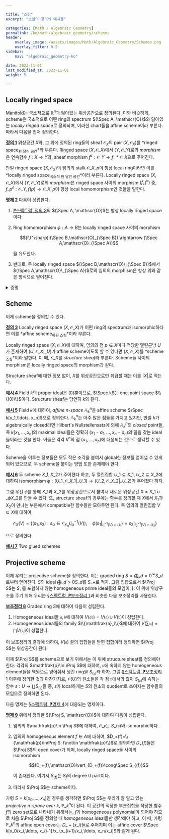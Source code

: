 ```yaml
---

title: "스킴"
excerpt: "스킴의 정의와 예시들"

categories: [Math / Algebraic Geometry]
permalink: /ko/math/algebraic_geometry/schemes
header:
    overlay_image: /assets/images/Math/Algebraic_Geometry/Schemes.png
    overlay_filter: 0.5
sidebar: 
    nav: "algebraic_geometry-ko"

date: 2023-11-01
last_modified_at: 2023-11-01
weight: 5

---
```




## Locally ringed space

Manifold는 국소적으로 $\mathbb{R}^n$과 닮아있는 위상공간으로 정의된다. 이와 비슷하게, scheme은 국소적으로 어떤 ring의 spectrum $(\Spec A, \mathscr{O})$와 닮아있는 *locally ringed space*로 정의되며, 이러한 chart들을 affine scheme이라 부른다. 따라서 다음을 먼저 정의한다.

<div class="definition" markdown="1">

<ins id="def1">**정의 1**</ins> 위상공간 $X$와, 그 위에 정의된 ring들의 sheaf $\mathscr{O}_X$의 pair $(X,\mathscr{O}_X)$를 *ringed space<sub>환 달린 공간</sub>*라 부른다. Ringed space $(X,\mathscr{O}\_X)$에서 $(Y,\mathscr{O}\_Y)$로의 *morphism*은 연속함수 $f:X \rightarrow Y$와, sheaf morphism $f^\sharp:\mathscr{O}\_Y \rightarrow f\_\ast\mathscr{O}\_X$으로 주어진다.

만일 ringed space $(X,\mathscr{O}_X)$의 임의의 stalk $\mathscr{O}\_{X,p}$이 항상 local ring이라면 이를 *locally ringed space<sub>국소적 환 달린 공간</sub>*이라 부른다. Locally ringed space $(X,\mathscr{O}\_X)$에서 $(Y,\mathscr{O}\_Y)$로의 *morphism*은 ringed space 사이의 morphism $(f,f^\sharp)$ 중, $f\_p^\sharp:\mathscr{O}\_{Y,f(p)}\rightarrow \mathscr{O}\_{X,p}$이 항상 local homomorphism인 것들을 말한다. 

</div>

<div class="proposition" markdown="1">

<ins id="prop2">**명제 2**</ins> 다음이 성립한다.

1. [⁋스펙트럼, 정의 3](/ko/math/algebraic_geometry/spectrum#def3)의 $(\Spec A, \mathscr{O})$는 항상 locally ringed space이다.
2. Ring homomorphism $\phi:A \rightarrow B$는 locally ringed space 사이의 morphism 
    
    $$(f,f^\sharp):(\Spec B,\mathscr{O}_{\Spec B}) \rightarrow (\Spec A,\mathscr{O}_{\Spec A})$$

    을 유도한다.
3. 반대로, 두 locally ringed space $(\Spec B,\mathscr{O}\_{\Spec B})$에서 $(\Spec A,\mathscr{O}\_{\Spec A})$로의 임의의 morphism은 항상 위와 같은 방식으로 얻어진다.

</div>
<details class="proof" markdown="1">
<summary>증명</summary>

1. $\mathscr{O}\_{\mathfrak{p}}$가 $A\_\mathfrak{p}$와 isomorphic하다는 것을 이미 살펴봤다. 한편 정의에 의해 $A\_\mathfrak{p}$는 local ring이므로 스펙트럼 $(\Spec A, \mathscr{O})$는 locally ringed space이다.
2. Ring homomorphism $\phi:A \rightarrow B$와, $B$의 임의의 prime ideal $\mathfrak{p}$에 대하여 $\phi^{-1}(\mathfrak{p})$는 $A$의 prime ideal이다. 이러한 방식으로 $f:\Spec B \rightarrow \Spec A$를 정의하자. 즉 함수로서 $f(\mathfrak{p})=\phi^{-1}(\mathfrak{a})$로 정의된다. 이 때 $f$의 연속성은 다음 식
    
    $$f^{-1}(V(\mathfrak{a}))=V(\phi(\mathfrak{a}))\tag{$\ast$}$$
    
    으로부터 얻어진다. 식 ($\ast$)을 확인하기 위해 $f(\mathfrak{p})=\phi^{-1}(\mathfrak{p})\in V(\mathfrak{a})$인 $\mathfrak{p}\in\Spec B$를 택하자. 즉 $\mathfrak{a}\subseteq\phi^{-1}(\mathfrak{p})$이고 이로부터 $\phi(\mathfrak{a})\subseteq \mathfrak{p}$이므로 $\mathfrak{p}\in V(\mathfrak{a})$이다. 한편 임의의 $\mathfrak{p}\in V(\phi(\mathfrak{a}))$에 대하여,

    $$\phi(\mathfrak{a})\subseteq \mathfrak{p}\implies \mathfrak{a}\subseteq \phi^{-1}(\phi(\mathfrak{a}))\subseteq \phi^{-1}(\mathfrak{p})=f(\mathfrak{p})$$
    
    이므로 $f(\mathfrak{p})\in V(\mathfrak{a})$임을 안다.  
    한편, structure sheaf 사이의 morphism $f^\sharp:\mathscr{O}\_{\Spec B}\rightarrow \mathscr{O}\_{\Spec A}$은 임의의 열린집합 $V\subseteq \Spec A$에 대하여, 

    $$f^\sharp\vert_V:\mathscr{O}_{\Spec A}(V) \rightarrow \mathscr{O}_{\Spec B}(f^{-1}(V));\quad s\mapsto s\circ f$$

    으로 주어지며, 이 때 임의의 prime ideal $\mathfrak{p}\in\Spec B$에 대하여

    $$f^\sharp_p:\mathscr{O}_{\Spec A, f(\mathfrak{p})} \rightarrow \mathscr{O}_{\Spec B, \mathfrak{p}}$$

    는 $\phi_\mathfrak{p}:A_{\phi^{-1}(\mathfrak{p})}\rightarrow B_\mathfrak{p}$와 같다. 
3. 마지막
</details>

## Scheme

이제 scheme을 정의할 수 있다.

<div class="definition" markdown="1">

<ins id="def3">**정의 3**</ins> Locally ringed space $(X,\mathscr{O}\_X)$가 어떤 ring의 spectrum과 isomorphic하다면 이를 *affine scheme<sub>아핀 스킴</sub>*이라 부른다. 

Locally ringed space $(X,\mathscr{O}\_X)$에 대하여, 임의의 점 $p\in X$마다 적당한 열린근방 $U$가 존재하여 $(U,\mathscr{O}\_X\vert\_U)$가 affine scheme이도록 할 수 있다면 $(X,\mathscr{O}\_X)$를 *scheme<sub>스킴</sub>*이라 말한다. 이 때, $\mathscr{O}\_X$를 *structure sheaf*라 부른다. Scheme들 사이의 morphism은 locally ringed space의 morphism과 같다.

</div>

Structure sheaf에 대한 정보 없이, $X$를 위상공간으로만 취급할 때는 이를 $\lvert X\rvert$로 적는다.

<div class="example" markdown="1">

<ins id="ex4">**예시 4**</ins> Field $k$의 proper ideal은 $(0)$뿐이므로, $\Spec k$는 one-point space $\\{(0)\\}$이다. Structure sheaf는 당연히 $k$와 같다.

</div>

<div class="example" markdown="1">

<ins id="ex5">**예시 5**</ins> Field $k$에 대하여, *affine $n$-space* $\mathbb{A}_k^n$을 affine scheme $\Spec k[x_1,\ldots, x_n]$으로 정의한다. $\mathbb{A}
_k^n$는 아주 많은 점들을 가지고 있지만, 만일 $k$가 algebraically closed라면 Hilbert's Nullstellensatz에 의해 $\mathbb{A}_k^n$의 *closed* point들, 즉 $k[x_1,\ldots, x_n]$의 maximal ideal들은 정확히 $(x_1-a_1,\ldots, x_n-a_n)$의 꼴을 갖는 ideal들이라는 것을 안다. 이들은 각각 $k^n$의 점 $(a_1,\ldots, a_n)$에 대응되는 것으로 생각할 수 있다.

</div>

Scheme을 이루는 정보들은 모두 작은 조각을 붙여서 global한 정보를 얻어낼 수 있게 되어 있으므로, 두 scheme을 붙이는 방법 또한 존재해야 한다.

<div class="example" markdown="1">

<ins id="ex6">**예시 6**</ins> 두 scheme $X\_1,X\_2$가 주어졌다 하고, 두 열린집합 $U\_1\subseteq X\_1$, $U\_2\subseteq X\_2$에 대하여 isomorphism $\phi:(U\_1,\mathscr{O}\_{X\_1}\vert\_{U\_1}) \rightarrow (U\_2,\mathscr{O}\_{X\_2}\vert\_{U\_2})$가 주어졌다 하자. 

그럼 우선 $\phi$를 통해 $X\_1$과 $X\_2$를 위상공간으로서 붙여서 새로운 위상공간 $X=X\_1\cup\_\phi X\_2$를 만들 수 있다. 또, structure sheaf의 경우에는 함수를 정의할 때 $X$에서 $X_1$과 $X_2$이 만나는 부분에서 compatible한 함수들만 모아두면 된다. 즉 임의의 열린집합 $V\subseteq X$에 대하여, 

$$\mathscr{O}_X(V)=\{(s_1, s_2):s_\alpha\in \mathscr{O}_{X_\alpha}(i^{-1}_\alpha(V)),\quad \phi(s_1\vert_{i_1^{-1}(V)\cap U_1})=s_2\vert_{i_2^{-1}(V)\cap U_2}\}$$

으로 정의한다. 

</div>

<div class="example" markdown="1">

<ins id="ex7">**예시 7**</ins> Two glued schemes

</div>

## Projective scheme

이제 우리는 projective scheme을 정의한다. 이는 graded ring $S=\bigoplus\_{d=0}^\infty S\_d$로부터 얻어진다. $S$의 ideal $\bigoplus\_{d>0}S\_d$를 $S\_+$로 적자. 그럼 집합으로서 $\Proj S$는 $S_+$를 포함하지 않는 homogeneous prime ideal들의 모임이다. 이 위에 위상구조를 주기 위해 우리는 [§스펙트럼, ⁋보조정리 1](/ko/math/algebraic_geometry/spectrum#lem1)과 비슷한 다음 보조정리를 사용한다.

<div class="proposition" markdown="1">

<ins id="lem8">**보조정리 8**</ins> Graded ring $S$에 대하여 다음이 성립한다.

1. Homogeneous ideal들 $\mathfrak{a},\mathfrak{b}$에 대하여 $V(\mathfrak{ab})=V(\mathfrak{a})\cup V(\mathfrak{b})$이 성립한다.
2. Homogeneous ideal들의 family $\\{\mathfrak{a}_i\\}$에 대하여 $V(\sum \mathfrak{a}_i)=\bigcap V(\mathfrak{a}_i)$이 성립한다.

</div>

이 보조정리의 결과에 의하여, $V(\mathfrak{a})$ 꼴의 집합들을 닫힌 집합이라 정의하면 $\Proj S$는 위상공간이 된다. 

이제 $\Proj S$를 scheme으로 보기 위해서는 이 위에 structure sheaf를 정의해야 한다. 각각의 $\mathfrak{p}\in \Proj S$에 대하여, $\mathfrak{p}$에 속하지 않는 homogeneous element들을 역원으로 넣어줘서 생긴 ring을 $S_{(\mathfrak{p})}$라 하자. 그럼 [§스펙트럼, ⁋보조정리 1](/ko/math/algebraic_geometry/spectrum#lem1) 이후에 정의한 것과 마찬가지로, $\mathscr{O}(U)$의 원소들을 각 점 $\mathfrak{p}$에서의 값이 $S_{(\mathfrak{p})}$에 속하는 함수 $s:U \rightarrow\coprod S_{(\mathfrak{p})}$들 중, $s$가 local하게는 $S$의 원소의 quotient로 쓰여지는 함수들의 모임으로 정의하면 된다. 

다음 명제는 [§스펙트럼, ⁋명제 4](/ko/math/algebraic_geometry/spectrum#pp4)에 대응되는 명제이다.

<div class="proposition" markdown="1">

<ins id="prop9">**명제 9**</ins> 위에서 정의한 $(\Proj S, \mathscr{O})$에 대하여 다음이 성립한다.

1. 임의의 $\mathfrak{p}\in \Proj S$에 대하여, $\mathscr{O}\_{\mathfrak{p}}$는 $S\_{(\mathfrak{p})}$와 isomorphic하다.
2. 임의의 homogeneous element $f\in A$에 대하여, $D_+(f)=\\{\mathfrak{p}\in\Proj S: f\not\in \mathfrak{p}\\}$로 정의하면 $D_+(f)$들은 $\Proj S$의 open cover가 되며, locally ringed space들 사이의 isomorphism
    
    $$(D_+(f),\mathscr{O}\vert_{D_+(f)}\cong\Spec S_{(f)}$$

    이 존재한다. 여기서 $S_{(f)}$는 $S_f$의 degree $0$ part이다.
3. 따라서 $\Proj S$는 scheme이다.

</div>

가령 $S=k[x_0,\ldots, x_n]$인 경우를 생각하면 $\Proj S$는 우리가 잘 알고 있는 *projective $n$-space over $k$*, $\mathbb{P}\_k^n$이 된다. 이 공간의 적당한 부분집합을 적당한 함수 $f$의 zero set으로 나타내기 위해서는, $f$가 homogeneous polynomial이 되어야 하므로 처음 $\Proj S$를 정의할 때 *homogeneous* ideal들만 생각해야 하고, 이 때, 가령 $\mathbb{P}\_k^n$의 affine open cover는 $D\_+(x\_i)$들로 주어지며 이는 affine cover $\Spec k[x_0/x_i,\ldots, x_{i-1}/x_i,x_{i+1}/x_i,\ldots, x_n/x_i]$와 같게 된다. 

